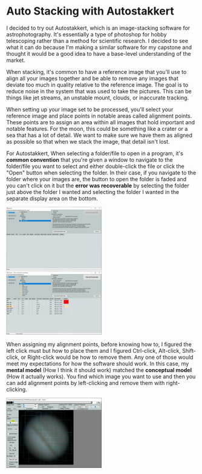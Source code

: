 # Auto Stacking with Autostakkert
I decided to try out Autostakkert, which is an image-stacking software for astrophotography. It's essentially a type of photoshop for hobby telescoping rather than a method for scientific research. I decided to see what it can do because I'm making a similar software for my capstone and thought it would be a good idea to have a base-level understanding of the market.

When stacking, it's common to have a reference image that you'll use to align all your images together and be able to remove any images that deviate too much in quality relative to the reference image. The goal is to reduce noise in the system that was used to take the pictures. This can be things like jet streams, an unstable mount, clouds, or inaccurate tracking.

When setting up your image set to be processed, you'll select your reference image and place points in notable areas called alignment points. These points are to assign an area within all images that hold important and notable features. For the moon, this could be something like a crater or a sea that has a lot of detail. We want to make sure we have them as aligned as possible so that when we stack the image, that detail isn't lost.

For Autostakkert,
When selecting a folder/file to open in a program, it's **common convention** that you're given a window to navigate to the folder/file you want to select and either double-click the file or click the "Open" button when selecting the folder. In their case, if you navigate to the folder where your images are, the button to open the folder is faded and you can't click on it but the **error was recoverable** by selecting the folder just above the folder I wanted and selecting the folder I wanted in the separate display area on the bottom.

<img src="./open_wrong.JPG" width = "50%" height="50%">
<img src="./open_right.JPG" width = "50%" height="50%">

When assigning my alignment points, before knowing how to, I figured the left click must but how to place them and I figured Ctrl-click, Alt-click, Shift-click, or Right-click would be how to remove them. Any one of those would meet my expectations for how the software should work. In this case, my **mental model** (How I think it should work) matched the **conceptual model** (How it actually works). You find which image you want to use and then you can add alignment points by left-clicking and remove them with right-clicking.

<img src="./alignment_points.JPG" width = "50%" height="50%">

